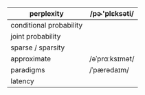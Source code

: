 | perplexity | /pɚ'plɛksəti/ |
| --- | --- |
| conditional probability |  |
| joint probability |  |
| sparse / sparsity |  |
| approximate | /əˈprɑːksɪmət/ |
| paradigms | /ˈpærədaɪm/ |
| latency |  |
